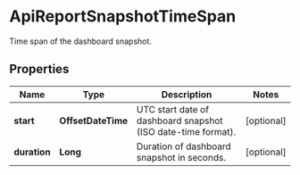 

# ApiReportSnapshotTimeSpan

Time span of the dashboard snapshot.

## Properties

| Name | Type | Description | Notes |
|------------ | ------------- | ------------- | -------------|
|**start** | **OffsetDateTime** | UTC start date of dashboard snapshot (ISO date-time format). |  [optional] |
|**duration** | **Long** | Duration of dashboard snapshot in seconds. |  [optional] |



